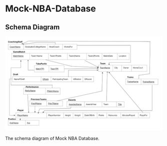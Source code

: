 # Mock-NBA-Database

## Schema Diagram
![schema-diagram](nba.JPG) 
<p>The schema diagram of Mock NBA Database.</p>
